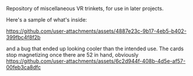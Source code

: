 Repository of miscellaneous VR trinkets, for use in later projects.

Here's a sample of what's inside:

https://github.com/user-attachments/assets/4887e23c-9b17-4eb5-b402-399fbc4f8f2b

and a bug that ended up looking cooler than the intended use. The cards stop magnetizing once there are 52 in hand, obviously
https://github.com/user-attachments/assets/6c2d944f-408b-4d5e-af57-00feb3ca8dfc

